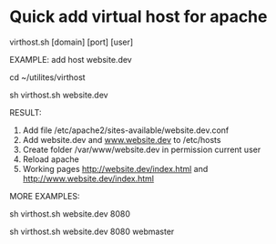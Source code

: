 Quick add virtual host for apache
===

virthost.sh [domain] [port] [user]

EXAMPLE: add host website.dev

cd ~/utilites/virthost

sh virthost.sh website.dev


RESULT:

1. Аdd file /etc/apache2/sites-available/website.dev.conf
2. Аdd website.dev and www.website.dev to /etc/hosts
3. Сreate folder /var/www/website.dev in permission current user
4. Reload apache
5. Working pages http://website.dev/index.html and  http://www.website.dev/index.html


MORE EXAMPLES:

sh virthost.sh website.dev 8080

sh virthost.sh website.dev 8080 webmaster







